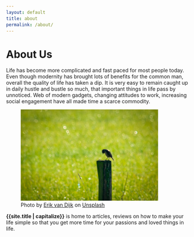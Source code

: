 ```yaml
---
layout: default
title: about
permalink: /about/
---
```

# **About Us**

Life has become more complicated and fast paced for most people today. Even though modernity has brought lots of benefits for the common man, overall the  quality of life has taken a dip. It is very easy to remain caught up in daily hustle and bustle so much, that important things in life pass by unnoticed. Web of modern gadgets, changing attitudes to work, increasing social engagement have all made time a scarce commodity.

<figure>
<img src="/assets/images/erik-van-dijk-9ytNZe3qK7k-unsplash.jpg" alt="" style="max-height:250px;margin:auto;">
<figcaption>Photo by <a href="https://unsplash.com/@erikvandijk?utm_source=unsplash&utm_medium=referral&utm_content=creditCopyText">Erik van Dijk</a> on <a href="https://unsplash.com/s/photos/minimal-background?utm_source=unsplash&utm_medium=referral&utm_content=creditCopyText">Unsplash</a>
</figcaption>
</figure>

**{{site.title | capitalize}}** is home to articles, reviews on how to make your life simple 
so that you get more time for your passions and loved things in life.